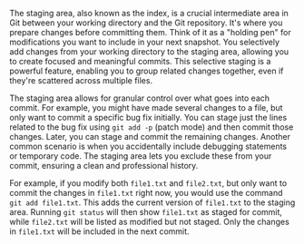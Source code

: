 The staging area, also known as the index, is a crucial intermediate area in Git between your working directory and the Git repository. It's where you prepare changes before committing them. Think of it as a "holding pen" for modifications you want to include in your next snapshot. You selectively add changes from your working directory to the staging area, allowing you to create focused and meaningful commits. This selective staging is a powerful feature, enabling you to group related changes together, even if they're scattered across multiple files.

The staging area allows for granular control over what goes into each commit. For example, you might have made several changes to a file, but only want to commit a specific bug fix initially. You can stage just the lines related to the bug fix using `git add -p` (patch mode) and then commit those changes. Later, you can stage and commit the remaining changes. Another common scenario is when you accidentally include debugging statements or temporary code. The staging area lets you exclude these from your commit, ensuring a clean and professional history.

For example, if you modify both `file1.txt` and `file2.txt`, but only want to commit the changes in `file1.txt` right now, you would use the command `git add file1.txt`. This adds the current version of `file1.txt` to the staging area. Running `git status` will then show `file1.txt` as staged for commit, while `file2.txt` will be listed as modified but not staged. Only the changes in `file1.txt` will be included in the next commit.